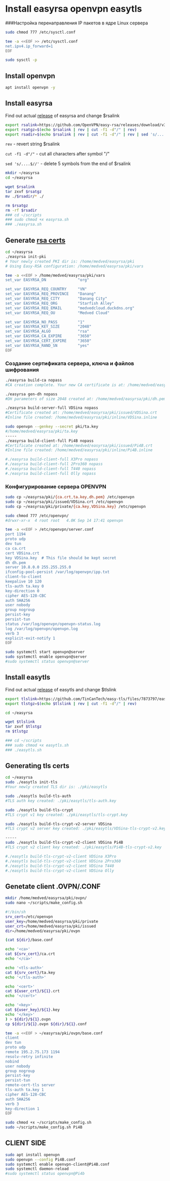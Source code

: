 # Install easyrsa openvpn easytls

###Настройка перенаправления IP пакетов в ядре Linux сервера
```sh
sudo chmod 777 /etc/sysctl.conf

tee -a <<EOF >> /etc/sysctl.conf
net.ipv4.ip_forward=1
EOF

sudo sysctl -p
```
## Install openvpn
```sh
apt install openvpn -y
```

## Install easyrsa

Find out actual [release](https://github.com/OpenVPN/easy-rsa/releases) of easyrsa and change $rsalink 

```sh
export rsalink=https://github.com/OpenVPN/easy-rsa/releases/download/v3.1.6/EasyRSA-3.1.6.tgz
export rsatgz=$(echo $rsalink | rev | cut -f1 -d"/" | rev)
export rsadir=$(echo $rsalink | rev | cut -f1 -d"/" | rev | sed 's/....$//')
```
`rev` - revert string $rsalink

`cut -f1 -d"/"` - cut all characters after symbol "/"

`sed 's/....$//'` - delete 5 symbols from the end of $rsalink
```sh
mkdir ~/easyrsa 
cd ~/easyrsa

wget $rsalink 
tar zxvf $rsatgz 
mv ./$rsadir/* ./

rm $rsatgz
rm -rf $rsadir
### cd ~/scripts
### sudo chmod +x easyrsa.sh
### ./easyrsa.sh
```
## Generate [rsa certs](https://community.openvpn.net/openvpn/wiki/EasyRSA3-OpenVPN-Howto)

```sh
cd ~/easyrsa
./easyrsa init-pki
# Your newly created PKI dir is: /home/medved/easyrsa/pki
# Using Easy-RSA configuration: /home/medved/easyrsa/pki/vars
```
```sh
tee -a <<EOF > /home/medved/easyrsa/pki/vars
set_var EASYRSA_DN              "org"

set_var EASYRSA_REQ_COUNTRY     "VN"
set_var EASYRSA_REQ_PROVINCE    "Danang"
set_var EASYRSA_REQ_CITY        "Danang City"
set_var EASYRSA_REQ_ORG         "Starfish Alley"
set_var EASYRSA_REQ_EMAIL       "medvedcloud.duckdns.org"
set_var EASYRSA_REQ_OU          "Medved Cloud"

set_var EASYRSA_NO_PASS         "1"
set_var EASYRSA_KEY_SIZE        "2048"
set_var EASYRSA_ALGO            "rsa"
set_var EASYRSA_CA_EXPIRE       "3650"
set_var EASYRSA_CERT_EXPIRE     "3650"
set_var EASYRSA_RAND_SN         "yes"
EOF
```
### Создание сертификата сервера, ключа и файлов шифрования
```sh
./easyrsa build-ca nopass
#CA creation complete. Your new CA certificate is at: /home/medved/easyrsa/pki/ca.crt

./easyrsa gen-dh nopass
#DH parameters of size 2048 created at: /home/medved/easyrsa/pki/dh.pem

./easyrsa build-server-full VDSina nopass
#Certificate created at: /home/medved/easyrsa/pki/issued/VDSina.crt
#Inline file created: /home/medved/easyrsa/pki/inline/VDSina.inline

sudo openvpn --genkey --secret pki/ta.key
#/home/medved/easyrsa/pki/ta.key
-----
./easyrsa build-client-full Pi4B nopass
#Certificate created at: /home/medved/easyrsa/pki/issued/Pi4B.crt
#Inline file created: /home/medved/easyrsa/pki/inline/Pi4B.inline

#./easyrsa build-client-full X3Pro nopass
#./easyrsa build-client-full 2Pro360 nopass
#./easyrsa build-client-full T440 nopass
#./easyrsa build-client-full Olly nopass
```

### Конфигурирование сервера OPENVPN
```sh
sudo cp ~/easyrsa/pki/{ca.crt,ta.key,dh.pem} /etc/openvpn
sudo cp ~/easyrsa/pki/issued/VDSina.crt /etc/openvpn
sudo cp ~/easyrsa/pki/private/{ca.key,VDSina.key} /etc/openvpn
```
```sh
sudo chmod 777 /etc/openvpn/
#drwxr-xr-x  4 root root   4.0K Sep 14 17:41 openvpn

tee -a <<EOF > /etc/openvpn/server.conf
port 1194
proto udp
dev tun
ca ca.crt
cert VDSina.crt
key VDSina.key  # This file should be kept secret
dh dh.pem
server 10.8.0.0 255.255.255.0
ifconfig-pool-persist /var/log/openvpn/ipp.txt
client-to-client
keepalive 10 120
tls-auth ta.key 0
key-direction 0
cipher AES-128-CBC
auth SHA256
user nobody
group nogroup
persist-key
persist-tun
status /var/log/openvpn/openvpn-status.log
log /var/log/openvpn/openvpn.log
verb 3
explicit-exit-notify 1
EOF
```
```sh
sudo systemctl start openvpn@server 
sudo systemctl enable openvpn@server
#sudo systemctl status openvpn@server 
```
## Install easytls
Find out actual [release](https://github.com/TinCanTech/easy-tls/releases) of easytls and change $tlslink 
```sh
export tlslink=https://github.com/TinCanTech/easy-tls/files/7873797/easytls-2.7.0.tar.gz
export tlstgz=$(echo $tlslink | rev | cut -f1 -d"/" | rev)

cd ~/easyrsa

wget $tlslink
tar zxvf $tlstgz
rm $tlstgz

### cd ~/scripts
### sudo chmod +x easytls.sh
### ./easytls.sh
```

## Generating tls certs
```sh
cd ~/easyrsa
sudo ./easytls init-tls
#Your newly created TLS dir is: ./pki/easytls

sudo ./easytls build-tls-auth
#TLS auth key created: ./pki/easytls/tls-auth.key

sudo ./easytls build-tls-crypt
#TLS crypt v1 key created: ./pki/easytls/tls-crypt.key

sudo ./easytls build-tls-crypt-v2-server VDSina
#TLS crypt v2 server key created: ./pki/easytls/VDSina-tls-crypt-v2.key

-----
sudo ./easytls build-tls-crypt-v2-client VDSina Pi4B
#TLS crypt v2 client key created: ./pki/easytls/Pi4B-tls-crypt-v2.key

#./easytls build-tls-crypt-v2-client VDSina X3Pro
#./easytls build-tls-crypt-v2-client VDSina 2Pro360
#./easytls build-tls-crypt-v2-client VDSina T440
#./easytls build-tls-crypt-v2-client VDSina Olly
```
## Genetate client .OVPN/.CONF
```sh
mkdir /home/medved/easyrsa/pki/ovpn/
sudo nano ~/scripts/make_config.sh
```
```sh
#!/bin/sh
srv_cert=/etc/openvpn
user_key=/home/medved/easyrsa/pki/private
user_crt=/home/medved/easyrsa/pki/issued
dir=/home/medved/easyrsa/pki/ovpn

(cat ${dir}/base.conf

echo '<ca>'
cat ${srv_cert}/ca.crt
echo '</ca>'

echo '<tls-auth>'
cat ${srv_cert}/ta.key
echo '</tls-auth>'

echo '<cert>'
cat ${user_crt}/${1}.crt
echo '</cert>'

echo '<key>'
cat ${user_key}/${1}.key
echo '</key>'
) > ${dir}/${1}.ovpn
cp ${dir}/${1}.ovpn ${dir}/${1}.conf
```
```sh
tee -a <<EOF > ~/easyrsa/pki/ovpn/base.conf
client
dev tun
proto udp
remote 195.2.75.173 1194
resolv-retry infinite
nobind
user nobody
group nogroup
persist-key
persist-tun
remote-cert-tls server
tls-auth ta.key 1
cipher AES-128-CBC
auth SHA256
verb 3
key-direction 1
EOF
```
```sh
sudo chmod +x ~/scripts/make_config.sh
sudo ~/scripts/make_config.sh Pi4B
```
## CLIENT SIDE
```sh
sudo apt install openvpn
sudo openvpn --config Pi4B.conf
sudo systemctl enable openvpn-client@Pi4B.conf
sudo systemctl daemon-reload
#sudo systemctl status openvpn@Pi4b
